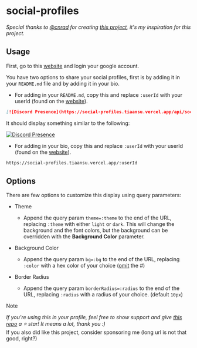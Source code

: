# social-profiles

_Special thanks to [@cnrad](https://github.com/cnrad/) for creating [this project](https://lanyard.cnrad.dev/), it's my inspiration for this project._

## Usage
First, go to this [website](https://social-profiles.tiaansu.vercel.app/) and login your google account.

You have two options to share your social profiles, first is by adding it in your `README.md` file and by adding it in your bio.

- For adding in your `README.md`, copy this and replace `:userId` with your userId (found on the [website](https://social-profiles.tiaansu.vercel.app/)).
```md
[![Discord Presence](https://social-profiles.tiaansu.vercel.app/api/social-profiles/:id/github)](https://social-profiles.tiaansu.vercel.app/)
```

It should display something similar to the following:

[![Discord Presence](https://social-profiles.tiaansu.vercel.app/api/social-profiles/656aca4fdb892d8b7029c5f8/github)](https://github.com/Tiaansu)

- For adding in your bio, copy this and replace `:userId` with your userId (found on the [website](https://social-profiles.tiaansu.vercel.app/)).
```md
https://social-profiles.tiaansu.vercel.app/:userId
```

## Options

There are few options to customize this display using query parameters:

- Theme
    - Append the query param `theme=:theme` to the end of the URL, replacing `:theme` with either `light` or `dark`. This will change the background and the font colors, but the background can be overridden with the __Background Color__ parameter.

- Background Color
    - Append the query param `bg=:bg` to the end of the URL, replacing `:color` with a hex color of your choice ([omit](https://www.merriam-webster.com/dictionary/omit) the #)

- Border Radius
    - Append the query param `borderRadius=:radius` to the end of the URL, replacing `:radius` with a radius of your choice. (default `10px`)

> [!NOTE]  
> _If you're using this in your profile, feel free to show support and give [this repo](https://github.com/Tiaansu/social-profiles) a ⭐ star! It means a lot, thank you :)_   
> If you also did like this project, consider sponsoring me (long url is not that good, right?)
